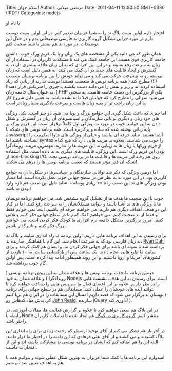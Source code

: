 Title: سلام جهان!
Author: مرتضی میلانی
Date: 2011-04-11 12:50:50 GMT+0330 (IRDT)
Categories: nodejs

<p>با نام او</p>
<p>افتخار دارم اولین پست بلاگ ند را به شما عزیزان تقدیم  کنم. در این اولین پست دوست دارم در مورد چرایی تشکیل گروه کاربری <em>ند</em> فارسی  توضیحاتی بدم و در خلال این توضیحات، در مورد <em>ند</em> هم بیشتر با شما صحبت  کنم.</p>
<!--more-->
<p>همان طور که می دانید یکی از مشخصه های یک زبان و یا یک فریم  ورک خوب، داشتن جامعه کاربری قوی هست. این جامعه کمک می کند تا مشکلات  کاربران در استفاده از آن زبان به سرعت رفع بشوند و در این بین افرادی که  به آن زبان علاقه بیشتری دارند، به گسترش و ایجاد قابلیت های جدید در آن کمک  می کنند. به همین دلیل است که زبان پیوسته رو به پیشرفت حرکت می کند و می  تواند خودش را بین برنامه نویسان متعصب (!!) مطرح کند ( همه برنامه نویس ها  متعصب هستند! دوست ندارند از زبانی که زیاد استفاده کرده اند و زیر و بمش را می دانند دست بکشند یا چیزی را شریکش قرار دهند!! ). به عنوان مثال جامعه زبان  PHP یکی از بزرگترین این دست جامعه هاست. به سختی می شود سوالی را مطرح  کرد که جوابش قبلا داده نشده باشد. به همین دلیل شروع کار با این زبان راحت  تر از بقیه زبان هاست و سرعت یادگیری بسیار زیادتر است.</p>
<p>اما چیزی که  باعث شکل گیری این جوامع بزرگ و پویا می شود دو چیز است. یکی ویژگی های  خود زبان و دیگری توانایی سازندگان و اسپانسرهای آن زبان در گسترش و شکل  دادن به این جوامع. خوب در مورد <em>ند</em>، ویژگی اول کاملاً برقرار است.  این فریم ورک بر پایه زبانی نوشته شده که ساده و پرکاربرد است. همه برنامه  نویس های شبکه با Javascript آشنا هستند. شاید حرفه ای نباشند و خیلی از  ویژگی های جاوا اسکریپت را نشناخته باشند اما syntax را خوب می شناسند.  بعلاوه<em> ند</em> مزیت هایی دارد که هیچ کدام از فریم ورکها یا زبان ها  به زیبایی <em>ند</em> این مزیت ها را ندارند. مهمترین مزیت، رویدادگرا بودن این  فریم ورک است. این ویژگی، قابلیت های دیگری به<em> ند</em> داده است. مثل استفاده از  non-blocking I/O. روی هم رفته این مزیت ها و قابلیت ها در برنامه نویسی  تحت شبکه آن قدر مؤثر هستند که تعصب برنامه نویس ها را درهم می شکنند!</p>
<p>اما  دومین ویژگی که ذکر شد توانایی سازندگان و اسپانسرها در شکل دادن به جوامع  کاربری بود. در این مورد ند به نظر من در سطح جهانی خوب عمل نکرده است.  اما ممتاز بودن ویژگی های ند این ضعف را تا حد زیادی پوشانده. شاید دلیل  این ضعف هم تازه وارد بودن ند باشد!</p>
<p>خوب با این صحبت ها هدف ما از  تشکیل گروه مشخص شد. می خواهیم برنامه نویسان ما با ویژگی های ند آشنا  باشند و بتوانند مشکلاتشان را به سرعت رفع کنند. اما در کنار این دو هدف،  اهداف دیگری هم داریم. می خواهیم حرفه ای باشیم. اینجا نمی خوایم فقط و فقط  از ند صحبت کنیم. می خواهیم کمک کنیم تا در سطح جهانی فکر کنیم و تلاش  کنیم. امروز بزرگترین مشکل جامعه نرم افزاری ما کوچک فکر کردن است. می  خواهیم بزرگ فکر کنیم و تاثیرگذار باشیم.</p>
<p>برای رسیدن به این  اهداف برنامه هایی داریم. اولین برنامه ما راه اندازی سایت و بلاگ <em>ند </em>به  زبان فارسی بود که به سرعت انجام شد. این گام با هماهنگی سازنده <em>ند</em>، <a href="https://twitter.com/ryah" target="_blank">Ryan  Dahl</a> برداشته شد تا نمونه ای باشد برای جهانی فکر کردن ما. و ایشان هم کمک  کردند و برای سایت ما تبلیغ هایی انجام دادند. یک ساعت پس از بازگشایی  سایت، ما ۶۰ بازدید از کشورهای آمریکا و اروپا داشتیم. و این روند همینطور  ادامه پیدا کرده است. پس اولین گام خوب برداشته شد.</p>
<p>دومین برنامه ما  جذب برنامه نویس ها و علاقه مندان به این روش برنامه نویسی ( رویدادگرا ) و  علاقه مندان به خود Nodejs است. برای رسیدن به این هدف، نشست هایی را در  نظر داریم. علاوه بر این اعضای فعال ما سرویس هایی را دریافت خواهند کرد تا  بتوانند ایده های خودشان را عملی کنند. مسابقاتی هم در سطح جهانی برای  برنامه نویسان ند برگزار می شود که قصد داریم امسال این مسابقات را در  ایران هم برپا کنیم ( کی بدش میاد کدهاش رو <a href="http://ejohn.org" target="_blank">John Resig</a>، سازنده jQuery  داوری کنه! ).</p>
<p>در این بلاگ هم سعی خواهیم کرد تا علاوه بر گزارش  فعالیت ها، مقالات آموزشی در رابطه با Node منتشر کنیم. <a href="https://groups.google.com/forum/#!members/nodejs-fa" target="_blank">گروه کاربری در  گوگل</a> هم ایجاد شده تا تعاملات کاربران راحتر باشد.</p>
<p>در آخر باز هم  تشکر می کنم از آقای توحید ارسطو که زحمت زیادی برای راه اندازی این بلاگ  کشیدند و می کشند و از آقای علی فرهادی که این دامنه را در اختیار ما قرار  دادند. البته این را هم اضافه کنم که ایشان در برنامه نویسی ند مشارکت  داشته اند و این از افتخارات ماست.</p>
<p>امیدوارم این برنامه ها با کمک شما عزیزان به بهترین شکل عملی شوند و بتوانیم همه با هم به اهداف تعیین شده برسیم.</p>
